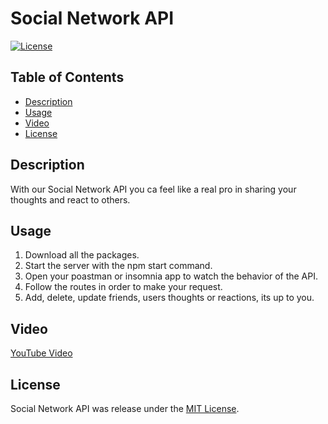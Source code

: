 # Social Network API

[![License](https://img.shields.io/badge/License-MIT-blue.svg)](https://opensource.org/licenses/MIT)

## Table of Contents

- [Description](#description)
- [Usage](#usage)
- [Video](#video)
- [License](#license)

## Description

With our Social Network API you ca feel like a real pro in sharing your thoughts and react to others.

## Usage

1. Download all the packages.
2. Start the server with the npm start command.
3. Open your poastman or insomnia app to watch the behavior of the API.
4. Follow the routes in order to make your request.
5. Add, delete, update friends, users thoughts or reactions, its up to you.

## Video

[YouTube Video](https://www.youtube.com/watch?v=aaLMp0UNJlY)

## License

Social Network API was release under the [MIT License](https://opensource.org/licenses/MIT).